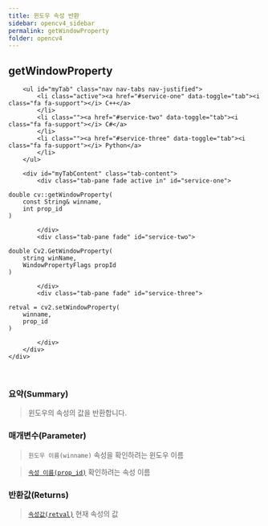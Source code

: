 ```yaml
---
title: 윈도우 속성 반환
sidebar: opencv4_sidebar
permalink: getWindowProperty
folder: opencv4
---
```


<div class="row">
    <div class="col-lg-12">
        <h2 class="page-header">getWindowProperty</h2>
    </div>
    <div class="col-lg-12">

        <ul id="myTab" class="nav nav-tabs nav-justified">
            <li class="active"><a href="#service-one" data-toggle="tab"><i class="fa fa-support"></i> C++</a>
            </li>
            <li class=""><a href="#service-two" data-toggle="tab"><i class="fa fa-support"></i> C#</a>
            </li>
            <li class=""><a href="#service-three" data-toggle="tab"><i class="fa fa-support"></i> Python</a>
            </li>
        </ul>

        <div id="myTabContent" class="tab-content">
            <div class="tab-pane fade active in" id="service-one">
<pre class="prettyprint"><code class="language-cpp">double cv::getWindowProperty(
    const String& winname,
    int prop_id
)</code></pre>
            </div>
            <div class="tab-pane fade" id="service-two">
<pre class="prettyprint"><code class="language-cs">double Cv2.GetWindowProperty(
    string winName,
    WindowPropertyFlags propId
)</code></pre>
            </div>
            <div class="tab-pane fade" id="service-three">
<pre class="prettyprint"><code class="language-py">retval = cv2.setWindowProperty(
    winname,
    prop_id
)</code></pre>
            </div>
        </div>
    </div>
</div>

<br>

### 요약(Summary)

> 윈도우의 속성의 값을 반환합니다.

### 매개변수(Parameter)

> `윈도우 이름(winname)` 속성을 확인하려는 윈도우 이름

> [`속성 이름(prop_id)`](WindowPropertyFlags) 확인하려는 속성 이름

### 반환값(Returns)

> [`속성값(retval)`](WindowPropertyFlags) 현재 속성의 값